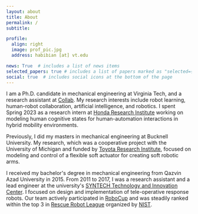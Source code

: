 ```yaml
---
layout: about
title: About
permalink: /
subtitle:

profile:
  align: right
  image: prof_pic.jpg
  address: habibian [at] vt.edu

news: True  # includes a list of news items
selected_papers: true # includes a list of papers marked as "selected={true}"
social: true  # includes social icons at the bottom of the page
---
```


I am a Ph.D. candidate in mechanical engineering at Virginia Tech, and a research assistant at [Collab](https://collab.me.vt.edu/). My research interests include robot learning, human-robot collaboration, artificial intelligence, and robotics. I spent Spring 2023 as a research intern at [Honda Research Institute](https://usa.honda-ri.com/) working on modeling human cognitive states for human-automation interactions in hybrid mobility environments.

Previously, I did my masters in mechanical engineering at Bucknell University. My research, which was a cooperative project with the University of Michigan and funded by [Toyota Research Institute](https://www.tri.global/), focused on modeling and control of a flexible soft actuator for creating soft robotic arms.

I received my bachelor's degree in mechanical engineering from Qazvin Azad University in 2015. From 2011 to 2017, I was a research assistant and a lead engineer at the university's [SYNTECH Technology and Innovation Center](https://www.linkedin.com/company/syntechcenter). I focused on design and implementation of tele-operative response robots. Our team actively participated in [RoboCup](https://www.robocup.org/) and was steadily ranked within the top 3 in [Rescue Robot League](https://rrl.robocup.org/) organized by [NIST](https://www.nist.gov/el/intelligent-systems-division-73500/standard-test-methods-response-robots).
